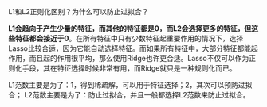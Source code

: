 L1和L2正则化区别？为什么可以防止过拟合？

**L1会趋向于产生少量的特征，而其他的特征都是0，而L2会选择更多的特征，但这些特征都会接近于0**。在所有特征中只有少数特征起重要作用的情况下，选择Lasso比较合适，因为它能自动选择特征。而如果所有特征中，大部分特征都能起作用，而且起的作用很平均，那么使用Ridge也许更合适。Lasso不仅可以作为正则化手段，其在特征选择时候非常有用，而Ridge就只是一种规则化而已。

L1范数主要是为了：1，得到稀疏解，可以用于特征选择；2，其次可以预防过拟合；
L2范数主要是为了：防止过拟合，并且一般都选择L2范数来防止过拟合。